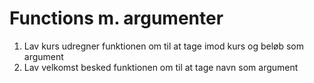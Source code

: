 # Functions m. argumenter

1. Lav kurs udregner funktionen om til at tage imod kurs og beløb som argument
2. Lav velkomst besked funktionen om til at tage navn som argument
